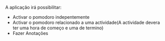 A aplicação irá possibilitar:
- Activar o pomodoro indepentemente
- Activar o pomodoro relacionado a uma actividade(A actividade devera ter uma hora de começo e uma de termino)
- Fazer Anotações 